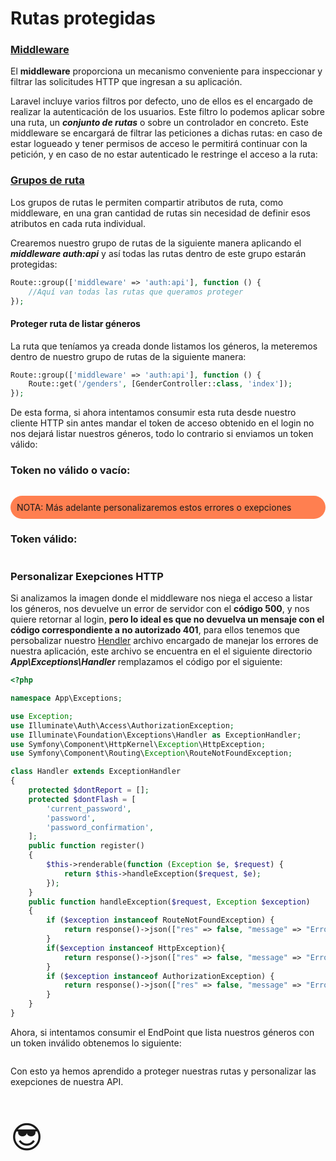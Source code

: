 # Rutas protegidas

### [Middleware](https://laravel.com/docs/8.x/middleware)
El **middleware** proporciona un mecanismo conveniente para inspeccionar y filtrar las solicitudes HTTP que ingresan a su aplicación.

Laravel incluye varios filtros por defecto, uno de ellos es el encargado de realizar la autenticación de los usuarios. Este filtro lo podemos aplicar sobre una ruta, un ***conjunto de rutas*** o sobre un controlador en concreto. Este middleware se encargará de filtrar las peticiones a dichas rutas: en caso de estar logueado y tener permisos de acceso le permitirá continuar con la petición, y en caso de no estar autenticado le restringe el acceso a la ruta:

### [Grupos de ruta](https://laravel.com/docs/8.x/routing#route-groups)
Los grupos de rutas le permiten compartir atributos de ruta, como middleware, en una gran cantidad de rutas sin necesidad de definir esos atributos en cada ruta individual.

Crearemos nuestro grupo de rutas de la siguiente manera aplicando el ***middleware auth:api*** y así todas las rutas dentro de este grupo estarán protegidas:
```php
Route::group(['middleware' => 'auth:api'], function () {
    //Aquí van todas las rutas que queramos proteger
});
```
#### Proteger ruta de listar géneros
La ruta que teníamos ya creada donde listamos los géneros, la meteremos dentro de nuestro grupo de rutas de la siguiente manera:
```php
Route::group(['middleware' => 'auth:api'], function () {
    Route::get('/genders', [GenderController::class, 'index']);
});
```
De esta forma, si ahora intentamos consumir esta ruta desde nuestro cliente HTTP sin antes mandar el token de acceso obtenido en el login no nos dejará listar nuestros géneros, todo lo contrario si enviamos un token válido:
### Token no válido o vacío:
<a href="/doc-api-laravel-8/img/error-list-genders.png" target="blank"><img :src="$withBase('/img/error-list-genders.png')"></a>
<p style="background-color: coral; border-radius: 25px; padding:10px">NOTA: Más adelante personalizaremos estos errores o exepciones</p>

### Token válido:

<a href="/doc-api-laravel-8/img/success-list-gedners.png" target="blank"><img :src="$withBase('/img/success-list-genders.png')"></a> 

### Personalizar Exepciones HTTP
Si analizamos la imagen donde el middleware nos niega el acceso a listar los géneros, nos devuelve un error de servidor con el **código 500**, y nos quiere retornar al login, **pero lo ideal es que no devuelva un mensaje con el código correspondiente a no autorizado 401**, para ellos tenemos que persobalizar nuestro [Hendler](https://laravel.com/docs/8.x/errors) archivo encargado de manejar los errores de nuestra aplicación, este archivo se encuentra en el el siguiente directorio ***App\Exceptions\Handler*** remplazamos el código por el siguiente:

```php
<?php

namespace App\Exceptions;

use Exception;
use Illuminate\Auth\Access\AuthorizationException;
use Illuminate\Foundation\Exceptions\Handler as ExceptionHandler;
use Symfony\Component\HttpKernel\Exception\HttpException;
use Symfony\Component\Routing\Exception\RouteNotFoundException;

class Handler extends ExceptionHandler
{
    protected $dontReport = [];
    protected $dontFlash = [
        'current_password',
        'password',
        'password_confirmation',
    ];
    public function register()
    {
        $this->renderable(function (Exception $e, $request) {
            return $this->handleException($request, $e);
        });
    }
    public function handleException($request, Exception $exception)
    {
        if ($exception instanceof RouteNotFoundException) {
            return response()->json(["res" => false, "message" => "Error de autenticación"], 401);
        }
        if($exception instanceof HttpException){
            return response()->json(["res" => false, "message" => "Error de ruta"], 404);
        }
        if ($exception instanceof AuthorizationException) {
            return response()->json(["res" => false, "message" => "Error de autorización, no tiene permisos"], 403);
        }
    }
}
```
Ahora, si intentamos consumir el EndPoint que lista nuestros géneros con un token inválido obtenemos lo siguiente:

<a href="/doc-api-laravel-8/img/ecepciones-personalizadas.png" target="blank"><img :src="$withBase('/img/ecepciones-personalizadas.png')"></a> 

Con esto ya hemos aprendido a proteger nuestras rutas y personalizar las exepciones de nuestra API.
<p style="font-size:50px">😎</p>
